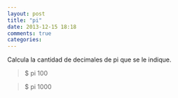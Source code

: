 ```yaml
---
layout: post
title: "pi"
date: 2013-12-15 18:18
comments: true
categories: 
---
```

Calcula la cantidad de decimales de pi que se le indique.

>$ pi 100

>$ pi 1000

